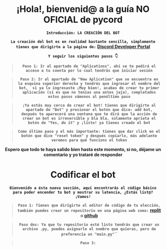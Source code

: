 <div align="center">
  <h1> ¡Hola!, bienvenid@ a la guía NO OFICIAL de pycord </h1>
  
  **```Introducción: LA CREACIÓN DEL BOT```**
  
  **```La creación del bot es en realidad bastante sencilla, simplemente tienes que dirigirte a la página de:```** **[Discord Developer Portal](https://discord.com/developers/docs/intro)** 
 
  **```Y seguir los siguientes pasos 👇```**
  
  >**```Paso 1: Ir al apartado de "Aplications", ahí se te pedirá el acceso a tu cuenta por lo cual tendrás que iniciar sesión```**
  
  
  >**```Paso 2: Ir al apartado de "New Aplication" que se encuentra en la esquina superior derecha y tendrás que ingresar el nombre del bot,  si ya lo ingresaste ¡Muy bien!, acabas de crear tu primer aplicación (si es que no tenías una antes jaja), completados estos pasos vámonos al penúltimo paso```**
  
  >**```¡Ya estás muy cerca de crear el bot! tienes que dirigirte al apartado de "Bot" y presionar el botón que dice: add bot, después te aparecerá una ventana que te dirá que la acción de crear un bot es irreversible y bla bla, solamente aprieta el botón de "Yes, do it" y ¡listo! ya tienes creado el bot```**
  
 > **```Como último paso y el más importante: tienes que dar click en el botón que dice "reset token" y después copiarlo, más adelante veremos para qué funcions el token```**
  
 **Espero que todo te haya salido bien hasta este momento, si no, déjame un comentario y yo trataré de responder**
  
  <div align="center">
    <h1> Codificar el bot </h1>
    
**```Bienvenido a ésta nueva sección, aquí encontrarás el código básico para poder encender tu bot y mostrar su latencia, ¿Estás list@? ¡Vamos!```**

> **```Paso 1: Tienes que dirigirte al editor de código de tu elección, también puedes crear un repositorio en una página web como:```** **[replit](https://replit.com) o [github](github.com)**

> **```Paso dos: Ya que tu repositorio esté listo tendrás que crear un archivo .py, puedes asignarle el nombre que quieras, pero de preferencia un "main.py"```¨**
    
> **```Paso 3: ```**
